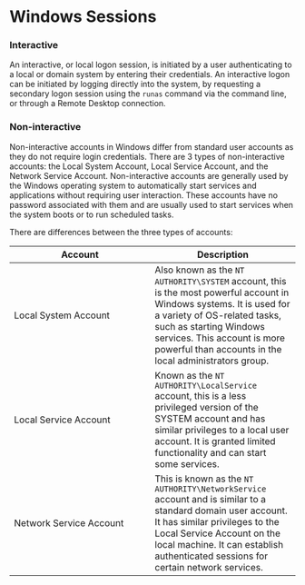 # Windows Sessions

### **Interactive**

An interactive, or local logon session, is initiated by a user authenticating to a local or domain system by entering their credentials. An interactive logon can be initiated by logging directly into the system, by requesting a secondary logon session using the `runas` command via the command line, or through a Remote Desktop connection.

### **Non-interactive**

Non-interactive accounts in Windows differ from standard user accounts as they do not require login credentials. There are 3 types of non-interactive accounts: the Local System Account, Local Service Account, and the Network Service Account. Non-interactive accounts are generally used by the Windows operating system to automatically start services and applications without requiring user interaction. These accounts have no password associated with them and are usually used to start services when the system boots or to run scheduled tasks.

There are differences between the three types of accounts:

<table><thead><tr><th width="232">Account</th><th>Description</th></tr></thead><tbody><tr><td>Local System Account</td><td>Also known as the <code>NT AUTHORITY\SYSTEM</code> account, this is the most powerful account in Windows systems. It is used for a variety of OS-related tasks, such as starting Windows services. This account is more powerful than accounts in the local administrators group.</td></tr><tr><td>Local Service Account</td><td>Known as the <code>NT AUTHORITY\LocalService</code> account, this is a less privileged version of the SYSTEM account and has similar privileges to a local user account. It is granted limited functionality and can start some services.</td></tr><tr><td>Network Service Account</td><td>This is known as the <code>NT AUTHORITY\NetworkService</code> account and is similar to a standard domain user account. It has similar privileges to the Local Service Account on the local machine. It can establish authenticated sessions for certain network services.</td></tr></tbody></table>
